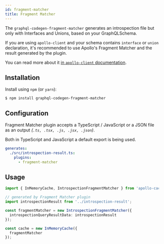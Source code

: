 ```yaml
---
id: fragment-matcher
title: Fragment Matcher
---
```


The `graphql-codegen-fragment-matcher` generates an introspection file but only with Interfaces and Unions, based on your GraphQLSchema.

If you are using `apollo-client` and your schema contains `interface` or `union` declaration, it's recommended to use Apollo's Fragment Matcher and the result generated by the plugin.

You can read more about it [in `apollo-client` documentation](https://www.apollographql.com/docs/react/advanced/fragments.html#fragment-matcher).

## Installation

Install using `npm` (or `yarn`):

    $ npm install graphql-codegen-fragment-matcher

## Configuration

Fragment Matcher plugin accepts a TypeScript / JavaScript or a JSON file as an output _(`.ts, .tsx, .js, .jsx, .json`)_.

Both in TypeScript and JavaScript a default export is being used.

```yaml
generates:
  ./src/introspection-result.ts:
    plugins:
      - fragment-matcher
```

## Usage

```typescript
import { InMemoryCache, IntrospectionFragmentMatcher } from 'apollo-cache-inmemory';

// generated by Fragment Matcher plugin
import introspectionResult from '../introspection-result';

const fragmentMatcher = new IntrospectionFragmentMatcher({
  introspectionQueryResultData: introspectionResult
});

const cache = new InMemoryCache({
  fragmentMatcher
});
```
